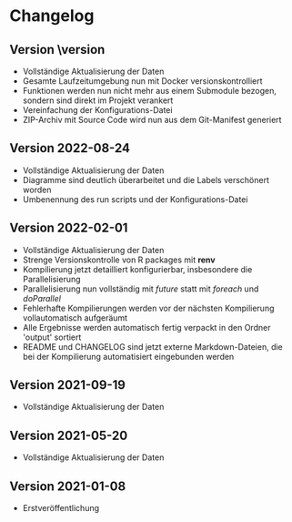 # Changelog

## Version \version

- Vollständige Aktualisierung der Daten
- Gesamte Laufzeitumgebung nun mit Docker versionskontrolliert
- Funktionen werden nun nicht mehr aus einem Submodule bezogen, sondern sind direkt im Projekt verankert
- Vereinfachung der Konfigurations-Datei
- ZIP-Archiv mit Source Code wird nun aus dem Git-Manifest generiert



## Version 2022-08-24

- Vollständige Aktualisierung der Daten
- Diagramme sind deutlich überarbeitet und die Labels verschönert worden
- Umbenennung des run scripts und der Konfigurations-Datei

## Version 2022-02-01

- Vollständige Aktualisierung der Daten
- Strenge Versionskontrolle von R packages mit **renv**
- Kompilierung jetzt detailliert konfigurierbar, insbesondere die Parallelisierung
- Parallelisierung nun vollständig mit *future* statt mit *foreach* und *doParallel*
- Fehlerhafte Kompilierungen werden vor der nächsten Kompilierung vollautomatisch aufgeräumt
- Alle Ergebnisse werden automatisch fertig verpackt in den Ordner 'output' sortiert
- README und CHANGELOG sind jetzt externe Markdown-Dateien, die bei der Kompilierung automatisiert eingebunden werden

## Version 2021-09-19

- Vollständige Aktualisierung der Daten

## Version 2021-05-20

- Vollständige Aktualisierung der Daten

## Version 2021-01-08

- Erstveröffentlichung
